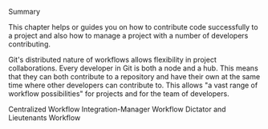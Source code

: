 Summary

This chapter helps or guides you on how to contribute code successfully to a project and also how to manage a project with a number of developers contributing.

Git's distributed nature of workflows allows flexibility in project collaborations. Every developer in Git is both a node and a hub. This means that they can both contribute to a repository and have their own at the same time where other developers can contribute to. This allows "a vast range of workflow possibilities" for projects and for the team of developers. 

Centralized Workflow
Integration-Manager Workflow
Dictator and Lieutenants Workflow

